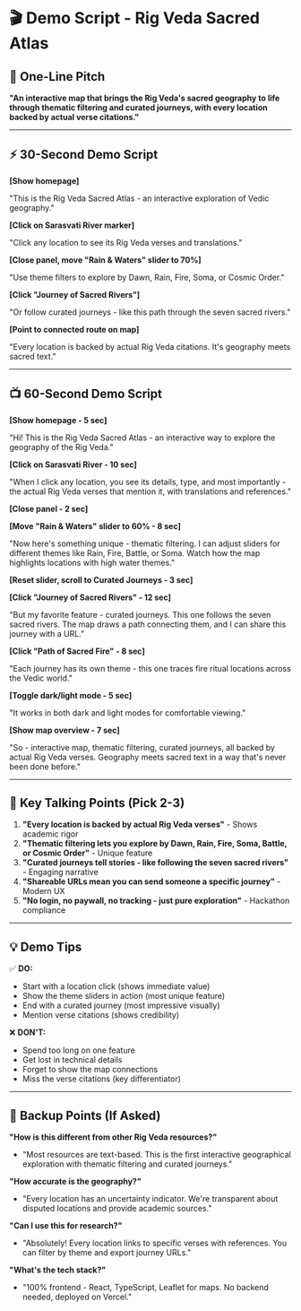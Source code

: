 # 🎬 Demo Script - Rig Veda Sacred Atlas

## 🎯 One-Line Pitch

**"An interactive map that brings the Rig Veda's sacred geography to life through thematic filtering and curated journeys, with every location backed by actual verse citations."**

---

## ⚡ 30-Second Demo Script

**[Show homepage]**

"This is the Rig Veda Sacred Atlas - an interactive exploration of Vedic geography."

**[Click on Sarasvati River marker]**

"Click any location to see its Rig Veda verses and translations."

**[Close panel, move "Rain & Waters" slider to 70%]**

"Use theme filters to explore by Dawn, Rain, Fire, Soma, or Cosmic Order."

**[Click "Journey of Sacred Rivers"]**

"Or follow curated journeys - like this path through the seven sacred rivers."

**[Point to connected route on map]**

"Every location is backed by actual Rig Veda citations. It's geography meets sacred text."

---

## 📺 60-Second Demo Script

**[Show homepage - 5 sec]**

"Hi! This is the Rig Veda Sacred Atlas - an interactive way to explore the geography of the Rig Veda."

**[Click on Sarasvati River - 10 sec]**

"When I click any location, you see its details, type, and most importantly - the actual Rig Veda verses that mention it, with translations and references."

**[Close panel - 2 sec]**

**[Move "Rain & Waters" slider to 60% - 8 sec]**

"Now here's something unique - thematic filtering. I can adjust sliders for different themes like Rain, Fire, Battle, or Soma. Watch how the map highlights locations with high water themes."

**[Reset slider, scroll to Curated Journeys - 3 sec]**

**[Click "Journey of Sacred Rivers" - 12 sec]**

"But my favorite feature - curated journeys. This one follows the seven sacred rivers. The map draws a path connecting them, and I can share this journey with a URL."

**[Click "Path of Sacred Fire" - 8 sec]**

"Each journey has its own theme - this one traces fire ritual locations across the Vedic world."

**[Toggle dark/light mode - 5 sec]**

"It works in both dark and light modes for comfortable viewing."

**[Show map overview - 7 sec]**

"So - interactive map, thematic filtering, curated journeys, all backed by actual Rig Veda verses. Geography meets sacred text in a way that's never been done before."

---

## 🎤 Key Talking Points (Pick 2-3)

1. **"Every location is backed by actual Rig Veda verses"** - Shows academic rigor
2. **"Thematic filtering lets you explore by Dawn, Rain, Fire, Soma, Battle, or Cosmic Order"** - Unique feature
3. **"Curated journeys tell stories - like following the seven sacred rivers"** - Engaging narrative
4. **"Shareable URLs mean you can send someone a specific journey"** - Modern UX
5. **"No login, no paywall, no tracking - just pure exploration"** - Hackathon compliance

---

## 💡 Demo Tips

✅ **DO:**
- Start with a location click (shows immediate value)
- Show the theme sliders in action (most unique feature)
- End with a curated journey (most impressive visually)
- Mention verse citations (shows credibility)

❌ **DON'T:**
- Spend too long on one feature
- Get lost in technical details
- Forget to show the map connections
- Miss the verse citations (key differentiator)

---

## 🎯 Backup Points (If Asked)

**"How is this different from other Rig Veda resources?"**
- "Most resources are text-based. This is the first interactive geographical exploration with thematic filtering and curated journeys."

**"How accurate is the geography?"**
- "Every location has an uncertainty indicator. We're transparent about disputed locations and provide academic sources."

**"Can I use this for research?"**
- "Absolutely! Every location links to specific verses with references. You can filter by theme and export journey URLs."

**"What's the tech stack?"**
- "100% frontend - React, TypeScript, Leaflet for maps. No backend needed, deployed on Vercel."
